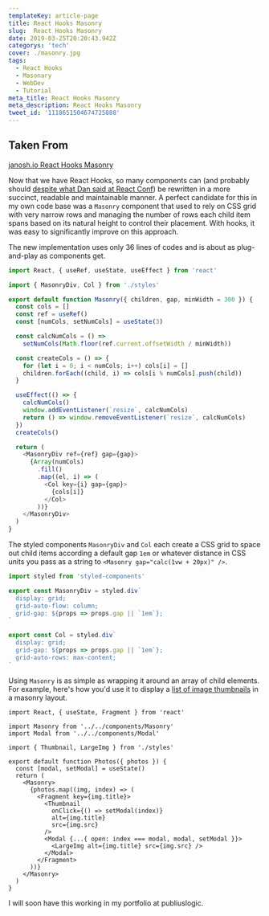 ```yaml
---
templateKey: article-page
title: React Hooks Masonry
slug:  React Hooks Masonry
date: 2019-03-25T20:20:43.942Z
categorys: 'tech'
cover: ./masonry.jpg
tags:
  - React Hooks
  - Masonary
  - WebDev
  - Tutorial
meta_title: React Hooks Masonry
meta_description: React Hooks Masonry
tweet_id: '1118651504674725888'
---
```


## Taken From

[janosh.io React Hooks Masonry](https://janosh.io/blog/react-hooks-masonry)

Now that we have React Hooks, so many components can (and probably should [despite what Dan said at React Conf](https://youtu.be/dpw9EHDh2bM?t=3365)) be rewritten in a more succinct, readable and maintainable manner. A perfect candidate for this in my own code base was a `Masonry` component that used to rely on CSS grid with very narrow rows and managing the number of rows each child item spans based on its natural height to control their placement. With hooks, it was easy to significantly improve on this approach.

The new implementation uses only 36 lines of codes and is about as plug-and-play as components get.

```jsx:title=src/components/masonry/index.js
import React, { useRef, useState, useEffect } from 'react'

import { MasonryDiv, Col } from './styles'

export default function Masonry({ children, gap, minWidth = 300 }) {
  const cols = []
  const ref = useRef()
  const [numCols, setNumCols] = useState(3)

  const calcNumCols = () =>
    setNumCols(Math.floor(ref.current.offsetWidth / minWidth))

  const createCols = () => {
    for (let i = 0; i < numCols; i++) cols[i] = []
    children.forEach((child, i) => cols[i % numCols].push(child))
  }

  useEffect(() => {
    calcNumCols()
    window.addEventListener(`resize`, calcNumCols)
    return () => window.removeEventListener(`resize`, calcNumCols)
  })
  createCols()

  return (
    <MasonryDiv ref={ref} gap={gap}>
      {Array(numCols)
        .fill()
        .map((el, i) => (
          <Col key={i} gap={gap}>
            {cols[i]}
          </Col>
        ))}
    </MasonryDiv>
  )
}
```

The styled components `MasonryDiv` and `Col` each create a CSS grid to space out child items according a default gap `1em` or whatever distance in CSS units you pass as a string to `<Masonry gap="calc(1vw + 20px)" />`.

```js:title=src/components/masonry/styled.js
import styled from 'styled-components'

export const MasonryDiv = styled.div`
  display: grid;
  grid-auto-flow: column;
  grid-gap: ${props => props.gap || `1em`};
`

export const Col = styled.div`
  display: grid;
  grid-gap: ${props => props.gap || `1em`};
  grid-auto-rows: max-content;
`
```

Using `Masonry` is as simple as wrapping it around an array of child elements. For example, here's how you'd use it to display a [list of image thumbnails](/nature) in a masonry layout.

```jsx{3,11,24}
import React, { useState, Fragment } from 'react'

import Masonry from '../../components/Masonry'
import Modal from '../../components/Modal'

import { Thumbnail, LargeImg } from './styles'

export default function Photos({ photos }) {
  const [modal, setModal] = useState()
  return (
    <Masonry>
      {photos.map((img, index) => (
        <Fragment key={img.title}>
          <Thumbnail
            onClick={() => setModal(index)}
            alt={img.title}
            src={img.src}
          />
          <Modal {...{ open: index === modal, modal, setModal }}>
            <LargeImg alt={img.title} src={img.src} />
          </Modal>
        </Fragment>
      ))}
    </Masonry>
  )
}
```

I will soon have this working in my portfolio at publiuslogic.